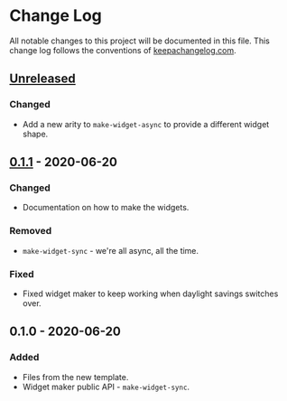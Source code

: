 # Change Log
All notable changes to this project will be documented in this file. This change log follows the conventions of [keepachangelog.com](http://keepachangelog.com/).

## [Unreleased]
### Changed
- Add a new arity to `make-widget-async` to provide a different widget shape.

## [0.1.1] - 2020-06-20
### Changed
- Documentation on how to make the widgets.

### Removed
- `make-widget-sync` - we're all async, all the time.

### Fixed
- Fixed widget maker to keep working when daylight savings switches over.

## 0.1.0 - 2020-06-20
### Added
- Files from the new template.
- Widget maker public API - `make-widget-sync`.

[Unreleased]: https://github.com/your-name/pseudo-caller-server/compare/0.1.1...HEAD
[0.1.1]: https://github.com/your-name/pseudo-caller-server/compare/0.1.0...0.1.1
